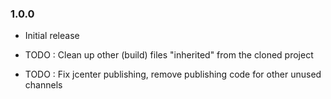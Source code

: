 ### 1.0.0
 - Initial release

 - TODO : Clean up other (build) files "inherited" from the cloned project
 - TODO : Fix jcenter publishing, remove publishing code for other unused channels